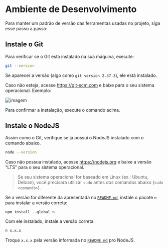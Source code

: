 # Ambiente de Desenvolvimento
Para manter um padrão de versão das ferramentas usadas no projeto, siga esse passo a passo:

## Instale o Git
Para verificar se o Git está instalado na sua máquina, execute:

```bash
git --version
```

Se aparecer a versão (algo como `git version 2.37.3`), ele está instalado.

Caso não esteja, acesse https://git-scm.com e baixe para o seu sistema operacional. Exemplo:

![imagem](https://user-images.githubusercontent.com/63798776/188479149-b85735a6-f9f2-4ee8-904a-9e6cb113925a.png)

Para confirmar a instalação, execute o comando acima.

## Instale o NodeJS
Assim como o Git, verifique se já possui o NodeJS instalado com o comando abaixo.

```bash
node --version
```

Caso não possua instalado, acesse https://nodejs.org e baixe a versão "LTS" para o seu sistema operacional.

> Se seu sistema operacional for baseado em Linux (ex.: Ubuntu, Debian), você precisará utilizar `sudo` antes dos comandos abaixo (`sudo <comando>`).

Se a versão for diferente da apresentada no [`README.md`](../../README.md#wrench-ambiente-de-desenvolvimento), instale o pacote `n` para instalar a versão correta:

```
npm install --global n
```

Com ele instalado, instale a versão correta:

```bash
n x.x.x
```

Troque `x.x.x` pela versão informada no [`README.md`](../../README.md#wrench-ambiente-de-desenvolvimento) pro NodeJS.
